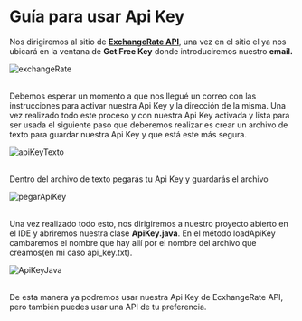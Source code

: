 # Guía para usar Api Key

Nos dirigiremos al sitio de <strong>[ExchangeRate API](https://www.exchangerate-api.com/)</strong>, una vez en el sitio el ya nos ubicará en la ventana de <strong>Get Free Key</strong> 
donde introduciremos nuestro <strong>email.</strong>

![exchangeRate](https://github.com/QuinSDev/currency-converter/assets/132032504/896e2425-7dce-467e-aed8-d83360bb3bae)

<br>
Debemos esperar un momento a que nos llegué un correo con las instrucciones para activar nuestra Api Key y la dirección de la misma. Una vez realizado todo este proceso y con nuestra Api Key 
activada y lista para ser usada el siguiente paso que deberemos realizar es crear un archivo de texto para guardar nuestra Api Key y que está este más segura.

![apiKeyTexto](https://github.com/QuinSDev/currency-converter/assets/132032504/298bdd51-ec5e-4a6d-bc14-e8786d626e4d)

<br>
Dentro del archivo de texto pegarás tu Api Key y guardarás el archivo

![pegarApiKey](https://github.com/QuinSDev/currency-converter/assets/132032504/d69859aa-dcd3-45fe-95de-43c864ea049a)

<br>
Una vez realizado todo esto, nos dirigiremos a nuestro proyecto abierto en el IDE y abriremos nuestra clase <strong>ApiKey.java</strong>. En el método loadApiKey cambaremos el nombre que hay allí
por el nombre del archivo que creamos(en mi caso api_key.txt).

![ApiKeyJava](https://github.com/QuinSDev/currency-converter/assets/132032504/1a931761-e44b-49a7-bc96-9d35872e6751)

<br>
De esta manera ya podremos usar nuestra Api Key de EcxhangeRate API, pero también puedes usar una API de tu preferencia.
